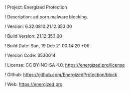 ! Project: Energized Protection

! Description: ad.porn.malware blocking.

! Version: 6.32.0810.21.12.353.00

! Build Version: 21.12.353.00

! Build Date: Sun, 19 Dec 21 00:14:20 +06

! Version Code: 3530014

! License: CC BY-NC-SA 4.0, https://energized.pro/license

! Github: https://github.com/EnergizedProtection/block

! Web: https://energized.pro
